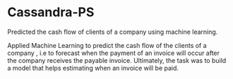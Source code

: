 # Cassandra-PS
Predicted the cash flow of clients of a company using machine learning.


Applied Machine Learning to predict the cash flow of the clients of a company , i.e to forecast when the payment of an invoice will occur after the company receives the payable invoice. Ultimately, the task was to build a model that helps estimating when an invoice will be paid. 
